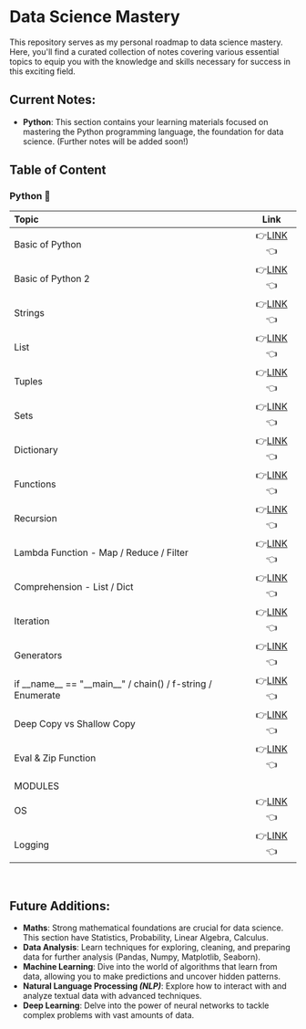 # Data Science Mastery

This repository serves as my personal roadmap to data science mastery. Here, you'll find a curated collection of notes covering various essential topics to equip you with the knowledge and skills necessary for success in this exciting field.

## Current Notes:
- **Python**: This section contains your learning materials focused on mastering the Python programming language, the foundation for data science. (Further notes will be added soon!)

## Table of Content
<h3>Python 🐍</h3>

| Topic | Link |
| :--- | :---: |
| Basic of Python | 👉[LINK](python-notes/Basic_of_Python.pdf)👈 |
| Basic of Python 2 | 👉[LINK](python-notes/Basic_of_Python_2.pdf)👈 |
| Strings | 👉[LINK](python-notes/Strings.pdf)👈 |
| List | 👉[LINK](python-notes/Lists.pdf)👈 |
| Tuples | 👉[LINK](python-notes/Tuples.pdf)👈 |
| Sets | 👉[LINK](python-notes/Sets.pdf)👈 |
| Dictionary | 👉[LINK](python-notes/Dictionary.pdf)👈 |
| Functions | 👉[LINK](python-notes/Functions.pdf)👈 |
| Recursion | 👉[LINK](python-notes/Recursion.pdf)👈 |
| Lambda Function - Map / Reduce / Filter | 👉[LINK](python-notes/Lambda_Function_-_MAP_REDUCE_FILTER.pdf)👈 |
| Comprehension - List / Dict | 👉[LINK](python-notes/Comprehension_-_List_Dict.pdf)👈 |
| Iteration | 👉[LINK](python-notes/Iteration.pdf)👈 |
| Generators | 👉[LINK](python-notes/Generators.pdf)👈 |
| if \_\_name__ == "\_\_main__" / chain() / f-string / Enumerate| 👉[LINK](python-notes/if___name__equalto__main__-_chain()_f-string_Enumerate.pdf)👈 |
| Deep Copy vs Shallow Copy | 👉[LINK](python-notes/Deep_copy_Vs_Shallow_Copy.pdf)👈 |
| Eval & Zip Function | 👉[LINK](python-notes/Eval_Function__ZIP_Function.pdf)👈 |
||
|MODULES|
| OS | 👉[LINK](python-notes/Modules/OS_Module.pdf)👈 |
| Logging | 👉[LINK](python-notes/Modules/Logging.pdf)👈 |






<br>

## Future Additions:
- **Maths**: Strong mathematical foundations are crucial for data science. This section have Statistics, Probability, Linear Algebra, Calculus.
- **Data Analysis**: Learn techniques for exploring, cleaning, and preparing data for further analysis (Pandas, Numpy, Matplotlib, Seaborn).
- **Machine Learning**: Dive into the world of algorithms that learn from data, allowing you to make predictions and uncover hidden patterns.
- **Natural Language Processing *(NLP)***: Explore how to interact with and analyze textual data with advanced techniques.
- **Deep Learning**: Delve into the power of neural networks to tackle complex problems with vast amounts of data.
